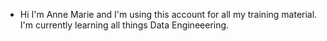 - Hi I'm Anne Marie and I'm using this account for all my training material.
I'm currently learning all things Data Engineeering.
